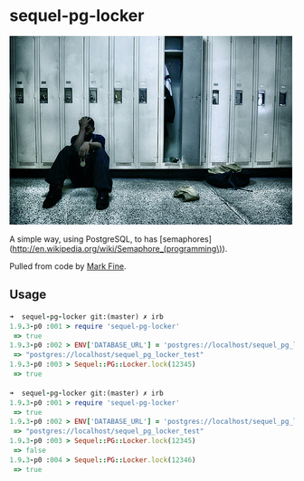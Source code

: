 # sequel-pg-locker

![](https://github.com/dylanegan/sequel-pg-locker/raw/master/sequel-pg-locker.jpg)

A simple way, using PostgreSQL, to has [semaphores](http://en.wikipedia.org/wiki/Semaphore_(programming\)).

Pulled from code by [Mark Fine](https://github.com/mfine).

## Usage

```ruby
➜  sequel-pg-locker git:(master) ✗ irb
1.9.3-p0 :001 > require 'sequel-pg-locker'
 => true
1.9.3-p0 :002 > ENV['DATABASE_URL'] = 'postgres://localhost/sequel_pg_locker_test'
 => "postgres://localhost/sequel_pg_locker_test"
1.9.3-p0 :003 > Sequel::PG::Locker.lock(12345)
 => true

➜  sequel-pg-locker git:(master) ✗ irb
1.9.3-p0 :001 > require 'sequel-pg-locker'
 => true
1.9.3-p0 :002 > ENV['DATABASE_URL'] = 'postgres://localhost/sequel_pg_locker_test'
 => "postgres://localhost/sequel_pg_locker_test"
1.9.3-p0 :003 > Sequel::PG::Locker.lock(12345)
 => false
1.9.3-p0 :004 > Sequel::PG::Locker.lock(12346)
 => true
```
